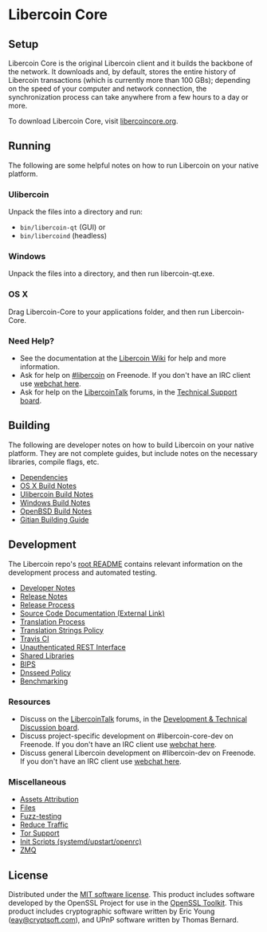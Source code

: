 Libercoin Core
=============

Setup
---------------------
Libercoin Core is the original Libercoin client and it builds the backbone of the network. It downloads and, by default, stores the entire history of Libercoin transactions (which is currently more than 100 GBs); depending on the speed of your computer and network connection, the synchronization process can take anywhere from a few hours to a day or more.

To download Libercoin Core, visit [libercoincore.org](https://libercoincore.org/en/releases/).

Running
---------------------
The following are some helpful notes on how to run Libercoin on your native platform.

### Ulibercoin

Unpack the files into a directory and run:

- `bin/libercoin-qt` (GUI) or
- `bin/libercoind` (headless)

### Windows

Unpack the files into a directory, and then run libercoin-qt.exe.

### OS X

Drag Libercoin-Core to your applications folder, and then run Libercoin-Core.

### Need Help?

* See the documentation at the [Libercoin Wiki](https://en.libercoin.it/wiki/Main_Page)
for help and more information.
* Ask for help on [#libercoin](http://webchat.freenode.net?channels=libercoin) on Freenode. If you don't have an IRC client use [webchat here](http://webchat.freenode.net?channels=libercoin).
* Ask for help on the [LibercoinTalk](https://libercointalk.org/) forums, in the [Technical Support board](https://libercointalk.org/index.php?board=4.0).

Building
---------------------
The following are developer notes on how to build Libercoin on your native platform. They are not complete guides, but include notes on the necessary libraries, compile flags, etc.

- [Dependencies](dependencies.md)
- [OS X Build Notes](build-osx.md)
- [Ulibercoin Build Notes](build-ulibercoin.md)
- [Windows Build Notes](build-windows.md)
- [OpenBSD Build Notes](build-openbsd.md)
- [Gitian Building Guide](gitian-building.md)

Development
---------------------
The Libercoin repo's [root README](/README.md) contains relevant information on the development process and automated testing.

- [Developer Notes](developer-notes.md)
- [Release Notes](release-notes.md)
- [Release Process](release-process.md)
- [Source Code Documentation (External Link)](https://dev.visucore.com/libercoin/doxygen/)
- [Translation Process](translation_process.md)
- [Translation Strings Policy](translation_strings_policy.md)
- [Travis CI](travis-ci.md)
- [Unauthenticated REST Interface](REST-interface.md)
- [Shared Libraries](shared-libraries.md)
- [BIPS](bips.md)
- [Dnsseed Policy](dnsseed-policy.md)
- [Benchmarking](benchmarking.md)

### Resources
* Discuss on the [LibercoinTalk](https://libercointalk.org/) forums, in the [Development & Technical Discussion board](https://libercointalk.org/index.php?board=6.0).
* Discuss project-specific development on #libercoin-core-dev on Freenode. If you don't have an IRC client use [webchat here](http://webchat.freenode.net/?channels=libercoin-core-dev).
* Discuss general Libercoin development on #libercoin-dev on Freenode. If you don't have an IRC client use [webchat here](http://webchat.freenode.net/?channels=libercoin-dev).

### Miscellaneous
- [Assets Attribution](assets-attribution.md)
- [Files](files.md)
- [Fuzz-testing](fuzzing.md)
- [Reduce Traffic](reduce-traffic.md)
- [Tor Support](tor.md)
- [Init Scripts (systemd/upstart/openrc)](init.md)
- [ZMQ](zmq.md)

License
---------------------
Distributed under the [MIT software license](/COPYING).
This product includes software developed by the OpenSSL Project for use in the [OpenSSL Toolkit](https://www.openssl.org/). This product includes
cryptographic software written by Eric Young ([eay@cryptsoft.com](mailto:eay@cryptsoft.com)), and UPnP software written by Thomas Bernard.
